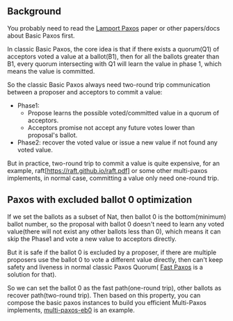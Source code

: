 ## Background

You probably need to read the [Lamport Paxos](https://lamport.azurewebsites.net/pubs/lamport-paxos.pdf) paper
or other papers/docs about Basic Paxos first.

In classic Basic Paxos,
the core idea is that if there exists a quorum(Q1) of acceptors voted a value at a ballot(B1),
then for all the ballots greater than B1,
every quorum intersecting with Q1 will learn the value in phase 1,
which means the value is committed.

So the classic Basic Paxos always need two-round trip communication between a proposer and acceptors
to commit a value:

* Phase1:
    * Propose learns the possible voted/committed value in a quorum of acceptors.
    * Acceptors promise not accept any future votes lower than proposal's ballot.
* Phase2: recover the voted value or issue a new value if not found any voted value.

But in practice, two-round trip to commit a value is quite expensive,
for an example, raft[https://raft.github.io/raft.pdf] or some other multi-paxos implements,
in normal case, committing a value only need one-round trip.

## Paxos with excluded ballot 0 optimization

If we set the ballots as a subset of Nat,
then ballot 0 is the bottom(minimum) ballot number,
so the proposal with ballot 0 doesn't need to learn any voted value(there will not exist any other ballots less than 0),
which means it can skip the Phase1 and vote a new value to acceptors directly.

But it is safe if the ballot 0 is excluded by a proposer,
if there are multiple proposers use the ballot 0 to vote a different value directly,
then can't keep safety and liveness in normal classic Paxos Quorum(
[Fast Paxos](https://www.microsoft.com/en-us/research/wp-content/uploads/2016/02/tr-2005-112.pdf)
is a solution for that).

So we can set the ballot 0 as the fast path(one-round trip),
other ballots as recover path(two-round trip).
Then based on this property,
you can compose the basic paxos instances to build you efficient Multi-Paxos implements,
[multi-paxos-eb0](../multi-paxos-eb0) is an example.
